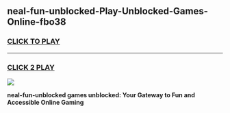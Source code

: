 
## neal-fun-unblocked-Play-Unblocked-Games-Online-fbo38
<h3>
<a href="https://premium76.site?title=neal-fun-unblocked&ref=25A">CLICK TO PLAY</a></h3>
<hr>

<h3>
<a href="https://premium76.site?title=neal-fun-unblocked&ref=25A">CLICK 2 PLAY</a>
  
</h3>

<a href="https://premium76.site?title=neal-fun-unblocked&ref=25A"><img src="https://clearcache.store/games.png"></a>


**neal-fun-unblocked games unblocked: Your Gateway to Fun and Accessible Online Gaming**
